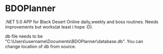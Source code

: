 # BDOPlanner
.NET 5.0 APP for Black Desert Online daily,weekly and boss routines. Needs improvements but works(at least i hope :D).

db file needs to be "C:\Users\username\Documents\BDOPlanner\database.db". You can change location of db from source.
